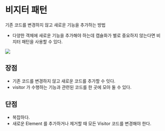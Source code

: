 # 비지터 패턴
기존 코드를 변경하지 않고 새로운 기능을 추가하는 방법

- 다양한 객체에 새로운 기능을 추가해야 하는데 캡슐화가 별로 중요하지 않는다면 비지터 패턴을 사용할 수 있다.

![](https://user-images.githubusercontent.com/63090006/193794095-13f41fa0-17ed-4319-abf4-a461563c9b10.png)

## 장점
- 기존 코드를 변경하지 않고 새로운 코드를 추가할 수 잇다.
- visitor 가 수행하는 기능과 관련된 코드를 한 곳에 모아 둘 수 있다.

## 단점
- 복잡하다.
- 새로운 Element 를 추가하거나 제거할 때 모든 Visitor 코드를 변경해야 한다.